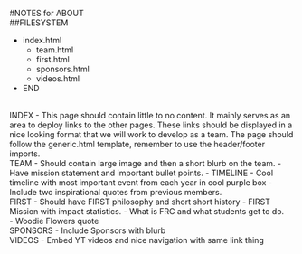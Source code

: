 #NOTES for ABOUT
<br>
##FILESYSTEM
- index.html
	- team.html
	- first.html
	- sponsors.html
	- videos.html
- END
<br>
INDEX
- This page should contain little to no content.
It mainly serves as an area to deploy links to the other pages.
These links should be displayed in a nice looking format that we will work to develop as a team.
The page should follow the generic.html template, remember to use the header/footer imports.
<br>
TEAM
- Should contain large image and then a short blurb on the team.
- Have mission statement and important bullet points.
- TIMELINE
- Cool timeline with most important event from each year in cool purple box
- Include two inspirational quotes from previous members.
<br>
FIRST
- Should have FIRST philosophy and short short history
- FIRST Mission with impact statistics.
- What is FRC and what students get to do.
<br>
- Woodie Flowers quote
<br>
SPONSORS
- Include Sponsors with blurb
<br>
VIDEOS
- Embed YT videos and nice navigation with same link thing
<br>
